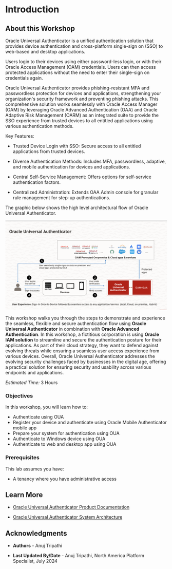 # Introduction

## About this Workshop

Oracle Universal Authenticator is a unified authentication solution that provides device authentication and cross-platform single-sign on (SSO) to web-based and desktop applications.

Users login to their devices using either password-less login, or with their Oracle Access Management (OAM) credentials. Users can then access protected applications without the need to enter their single-sign on credentials again.

Oracle Universal Authenticator provides phishing-resistant MFA and passwordless protection for devices and applications, strengthening your organization's security framework and preventing phishing attacks. This comprehensive solution works seamlessly with Oracle Access Manager (OAM) by leveraging Oracle Advanced Authentication (OAA) and Oracle Adaptive Risk Management (OARM) as an integrated suite to provide the SSO experience from trusted devices to all entitled applications using various authentication methods.

Key Features:

* Trusted Device Login with SSO: Secure access to all entitled applications from trusted devices.

* Diverse Authentication Methods: Includes MFA, passwordless, adaptive, and mobile authentication for devices and applications.

* Central Self-Service Management: Offers options for self-service authentication factors.

* Centralized Administration: Extends OAA Admin console for granular rule management for step-up authentications.

 The graphic below shows the high level architectural flow of Oracle Universal Authenticator.

  ![OUA Architecture](images/oua-flow.png)

This workshop walks you through the steps to demonstrate and experience the seamless, flexible and secure authentication flow using **Oracle Universal Authenticator** in combination with **Oracle Advanced Authentication**. In this workshop, a fictitious corporation is using **Oracle IAM solution** to streamline and secure the authentication posture for their applications. As part of their cloud strategy, they want to defend against evolving threats while ensuring a seamless user access experience from various devices. Overall, Oracle Universal Authenticator addresses the evolving security challenges faced by businesses in the digital age, offering a practical solution for ensuring security and usability across various endpoints and applications.

*Estimated Time:* 3 Hours

### Objectives

In this workshop, you will learn how to:

* Authenticate using OUA
* Register your device and authenticate using Oracle Mobile Authenticator mobile app
* Prepare your system for authentication using OUA
* Authenticate to Windows device using OUA
* Authenticate to web and desktop app using OUA

### Prerequisites

This lab assumes you have:

* A tenancy where you have administrative access

## Learn More

* [Oracle Universal Authenticator Product Documentation](https://docs.oracle.com/en/middleware/idm/universal-authenticator/)

* [Oracle Universal Authenticator System Architecture](https://docs.oracle.com/en/middleware/idm/universal-authenticator/ouaad/system-architecture-and-components.html)

## Acknowledgments

* **Authors** - Anuj Tripathi

* **Last Updated By/Date** - Anuj Tripathi, North America Platform Specialist, July 2024

